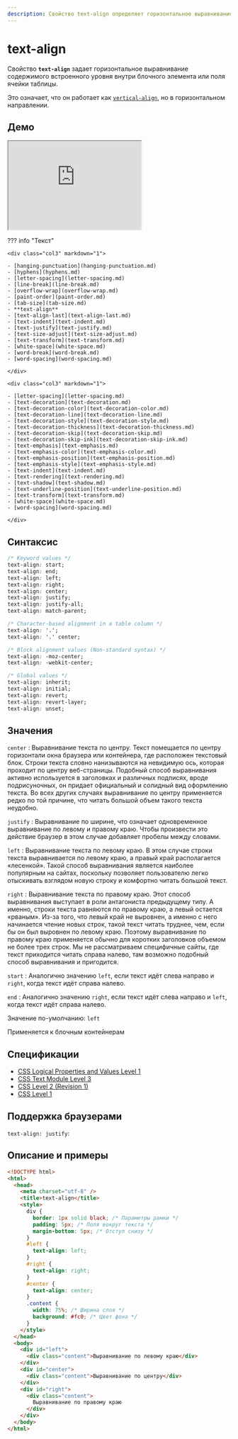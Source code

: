 ```yaml
---
description: Свойство text-align определяет горизонтальное выравнивание текста в пределах элемента
---
```


# text-align

Свойство **`text-align`** задает горизонтальное выравнивание содержимого встроенного уровня внутри блочного элемента или поля ячейки таблицы.

Это означает, что он работает как [`vertical-align`](vertical-align.md), но в горизонтальном направлении.

## Демо

<iframe class="interactive is-default-height" height="200" src="https://interactive-examples.mdn.mozilla.net/pages/css/text-align.html" title="MDN Web Docs Interactive Example" loading="lazy" data-readystate="complete"></iframe>

??? info "Текст"

    <div class="col3" markdown="1">

    - [hanging-punctuation](hanging-punctuation.md)
    - [hyphens](hyphens.md)
    - [letter-spacing](letter-spacing.md)
    - [line-break](line-break.md)
    - [overflow-wrap](overflow-wrap.md)
    - [paint-order](paint-order.md)
    - [tab-size](tab-size.md)
    - **text-align**
    - [text-align-last](text-align-last.md)
    - [text-indent](text-indent.md)
    - [text-justify](text-justify.md)
    - [text-size-adjust](text-size-adjust.md)
    - [text-transform](text-transform.md)
    - [white-space](white-space.md)
    - [word-break](word-break.md)
    - [word-spacing](word-spacing.md)

    </div>

    <div class="col3" markdown="1">

    - [letter-spacing](letter-spacing.md)
    - [text-decoration](text-decoration.md)
    - [text-decoration-color](text-decoration-color.md)
    - [text-decoration-line](text-decoration-line.md)
    - [text-decoration-style](text-decoration-style.md)
    - [text-decoration-thickness](text-decoration-thickness.md)
    - [text-decoration-skip](text-decoration-skip.md)
    - [text-decoration-skip-ink](text-decoration-skip-ink.md)
    - [text-emphasis](text-emphasis.md)
    - [text-emphasis-color](text-emphasis-color.md)
    - [text-emphasis-position](text-emphasis-position.md)
    - [text-emphasis-style](text-emphasis-style.md)
    - [text-indent](text-indent.md)
    - [text-rendering](text-rendering.md)
    - [text-shadow](text-shadow.md)
    - [text-underline-position](text-underline-position.md)
    - [text-transform](text-transform.md)
    - [white-space](white-space.md)
    - [word-spacing](word-spacing.md)

    </div>

## Синтаксис

```css
/* Keyword values */
text-align: start;
text-align: end;
text-align: left;
text-align: right;
text-align: center;
text-align: justify;
text-align: justify-all;
text-align: match-parent;

/* Character-based alignment in a table column */
text-align: '.';
text-align: '.' center;

/* Block alignment values (Non-standard syntax) */
text-align: -moz-center;
text-align: -webkit-center;

/* Global values */
text-align: inherit;
text-align: initial;
text-align: revert;
text-align: revert-layer;
text-align: unset;
```

## Значения

`center`
: Выравнивание текста по центру. Текст помещается по центру горизонтали окна браузера или контейнера, где расположен текстовый блок. Строки текста словно нанизываются на невидимую ось, которая проходит по центру веб-страницы. Подобный способ выравнивания активно используется в заголовках и различных подписях, вроде подрисуночных, он придает официальный и солидный вид оформлению текста. Во всех других случаях выравнивание по центру применяется редко по той причине, что читать большой объем такого текста неудобно.

`justify`
: Выравнивание по ширине, что означает одновременное выравнивание по левому и правому краю. Чтобы произвести это действие браузер в этом случае добавляет пробелы между словами.

`left`
: Выравнивание текста по левому краю. В этом случае строки текста выравнивается по левому краю, а правый край располагается «лесенкой». Такой способ выравнивания является наиболее популярным на сайтах, поскольку позволяет пользователю легко отыскивать взглядом новую строку и комфортно читать большой текст.

`right`
: Выравнивание текста по правому краю. Этот способ выравнивания выступает в роли антагониста предыдущему типу. А именно, строки текста равняются по правому краю, а левый остается «рваным». Из-за того, что левый край не выровнен, а именно с него начинается чтение новых строк, такой текст читать труднее, чем, если бы он был выровнен по левому краю. Поэтому выравнивание по правому краю применяется обычно для коротких заголовков объемом не более трех строк. Мы не рассматриваем специфичные сайты, где текст приходится читать справа налево, там возможно подобный способ выравнивания и пригодится.

`start`
: Аналогично значению `left`, если текст идёт слева направо и `right`, когда текст идёт справа налево.

`end`
: Аналогично значению `right`, если текст идёт слева направо и `left`, когда текст идёт справа налево.

Значение по-умолчанию: `left`

Применяется к блочным контейнерам

## Спецификации

- [CSS Logical Properties and Values Level 1](https://w3c.github.io/csswg-drafts/css-logical/#text-align)
- [CSS Text Module Level 3](https://w3c.github.io/csswg-drafts/css-text/#text-align-property)
- [CSS Level 2 (Revision 1)](http://www.w3.org/TR/CSS2/text.html#alignment-prop)
- [CSS Level 1](http://www.w3.org/TR/CSS1/#text-align)

## Поддержка браузерами

`text-align: justify`:

<p class="ciu_embed" data-feature="css-text-justify" data-periods="future_1,current,past_1,past_2"></p>

## Описание и примеры

```html
<!DOCTYPE html>
<html>
  <head>
    <meta charset="utf-8" />
    <title>text-align</title>
    <style>
      div {
        border: 1px solid black; /* Параметры рамки */
        padding: 5px; /* Поля вокруг текста */
        margin-bottom: 5px; /* Отступ снизу */
      }
      #left {
        text-align: left;
      }
      #right {
        text-align: right;
      }
      #center {
        text-align: center;
      }
      .content {
        width: 75%; /* Ширина слоя */
        background: #fc0; /* Цвет фона */
      }
    </style>
  </head>
  <body>
    <div id="left">
      <div class="content">Выравнивание по левому краю</div>
    </div>
    <div id="center">
      <div class="content">Выравнивание по центру</div>
    </div>
    <div id="right">
      <div class="content">
        Выравнивание по правому краю
      </div>
    </div>
  </body>
</html>
```
